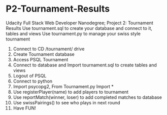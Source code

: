 # P2-Tournament-Results
Udacity Full Stack Web Developer Nanodegree; Project 2: Tournament Results
Use tournament.sql to create your database and connect to it, tables and views
Use tournament.py to manage your swiss style tournament

1) Connect to CD /tournament/ drive
2) Create Tournament database
3) Access PSQL Tournament
4) Connect to database and Import tournament.sql to create tables and views
5) Logout of PSQL
6) Connect to python
7) Import psycopg2, From Tournament.py Import *
8) Use registerPlayer(name) to add players to tournament
9) Use reportMatch(winner, loser) to add completed matches to database
10) Use swissPairings() to see who plays in next round
11) Have FUN!
